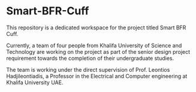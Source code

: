 # Smart-BFR-Cuff
This repository is a dedicated workspace for the project titled Smart BFR Cuff. 

Currently, a team of four people from Khalifa University of Science and Technology are working on the project as part of the senior design project requirement towards the completion of their undergraduate studies.

The team is working under the direct supervision of Prof. Leontios Hadjileontiadis,  a Professor in the Electrical and Computer engineering at Khalifa University UAE.
